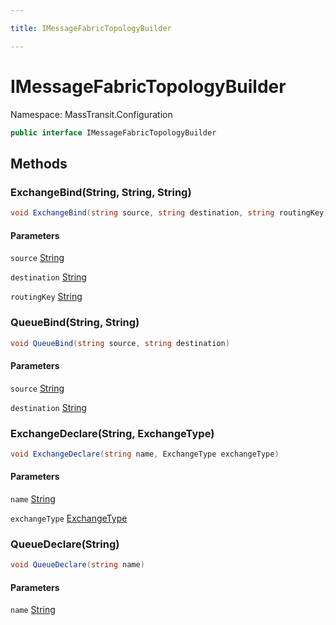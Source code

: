 ```yaml
---

title: IMessageFabricTopologyBuilder

---
```


# IMessageFabricTopologyBuilder

Namespace: MassTransit.Configuration

```csharp
public interface IMessageFabricTopologyBuilder
```

## Methods

### **ExchangeBind(String, String, String)**

```csharp
void ExchangeBind(string source, string destination, string routingKey)
```

#### Parameters

`source` [String](https://learn.microsoft.com/en-us/dotnet/api/system.string)<br/>

`destination` [String](https://learn.microsoft.com/en-us/dotnet/api/system.string)<br/>

`routingKey` [String](https://learn.microsoft.com/en-us/dotnet/api/system.string)<br/>

### **QueueBind(String, String)**

```csharp
void QueueBind(string source, string destination)
```

#### Parameters

`source` [String](https://learn.microsoft.com/en-us/dotnet/api/system.string)<br/>

`destination` [String](https://learn.microsoft.com/en-us/dotnet/api/system.string)<br/>

### **ExchangeDeclare(String, ExchangeType)**

```csharp
void ExchangeDeclare(string name, ExchangeType exchangeType)
```

#### Parameters

`name` [String](https://learn.microsoft.com/en-us/dotnet/api/system.string)<br/>

`exchangeType` [ExchangeType](../masstransit-transports-fabric/exchangetype)<br/>

### **QueueDeclare(String)**

```csharp
void QueueDeclare(string name)
```

#### Parameters

`name` [String](https://learn.microsoft.com/en-us/dotnet/api/system.string)<br/>
